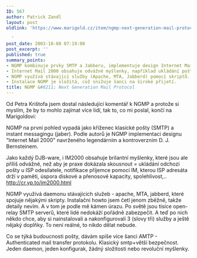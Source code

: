 ```yaml
---
ID: 567
author: Patrick Zandl
layout: post
oldlink: 'https://www.marigold.cz/item/ngmp-next-generation-mail-protocol

  '
post_date: 2003-10-08 07:19:00
post_excerpt: ''
published: true
summary_points:
- NGMP kombinuje prvky SMTP a Jabberu, implementuje design Internet Mail 2000.
- Internet Mail 2000 obsahuje odvážné myšlenky, například ukládání pošty u ISP odesílatele.
- NGMP využívá stávající služby (Apache, MTA, Jabberd) pomocí skriptů.
- Instalace NGMP je složitá, což snižuje šanci na široké přijetí.
title: NGMP &#8211; Next Generation Mail Protocol
---
```


<p>
Od Petra Krištofa jsem dostal následující komentář k NGMP a protože si myslím, že by to mohlo zajímat více lidí, tak to, co mi poslal,&#160;končí na Marigoldovi:</p>

<p>
NGMP na první pohled vypadá jako kříženec klasické pošty (SMTP) a instant messagingu (jaber). Podle autorů je NGMP implementaci designu "Internet Mail 2000" navrženého legendárním a kontroverzním D. J. Bernsteinem. </p>

<p>
Jako každý DJB-ware, i IM2000 obsahuje brilantní myšlenky, které jsou ale příliš odvážné, než aby je praxe dokázala skousnout = ukládání odchozi pošty u ISP odesílatele, notifikace příjemce pomoci IM, kterou ISP adresáta drží v paměti, úspora diskové a přenosové kapacity, spolehlivost,.. <A href="http://cr.yp.to/im2000.html">http://cr.yp.to/im2000.html</A> </p>

<p>
NGMP využívá daemonu stávajících služeb - apache, MTA, jabberd, které spojuje nějakými skripty. Instalační howto jsem četl jenom zběžně, takže detaily nevím. A v tom je podle mě kámen úrazu. Po světě jsou tisíce open-relay SMTP serverů, které lidé nedokáží pořádně zabezpečit. A teď po nich někdo chce, aby si nainstalovali a nakonfigurovali 3 (slovy tři) služby a ještě nějaký doplňky. To není reálné, to nikdo dělat nebude. </p>

<p>
Co se týká budoucnosti pošty, dávám spíše více šanci AMTP - Authenticated mail transfer protokolu. Klasický smtp+větší bezpečnost. Jeden daemon, jeden konfigurak, žádný složitosti nebo revoluční myšlenky.</p>
